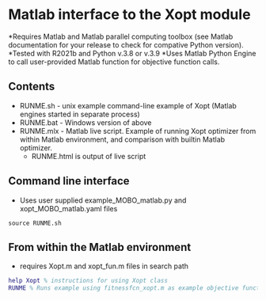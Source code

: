 # Matlab interface to the Xopt module

*Requires Matlab and Matlab parallel computing toolbox (see Matlab documentation for your release to check for compative Python version).
*Tested with R2021b and Python v.3.8 or v.3.9
*Uses Matlab Python Engine to call user-provided Matlab function for objective function calls.

## Contents

* RUNME.sh - unix example command-line example of Xopt (Matlab engines started in separate process)
* RUNME.bat - Windows version of above
* RUNME.mlx - Matlab live script. Example of running Xopt optimizer from within Matlab environment, and comparison with builtin Matlab optimizer.
  - RUNME.html is output of live script

## Command line interface

* Uses user supplied example_MOBO_matlab.py and xopt_MOBO_matlab.yaml files
```Shell
source RUNME.sh
```

## From within the Matlab environment
* requires Xopt.m and xopt_fun.m files in search path
```MATLAB
help Xopt % instructions for using Xopt class
RUNME % Runs example using fitnessfcn_xopt.m as example objective function (further documentation within live script)
```